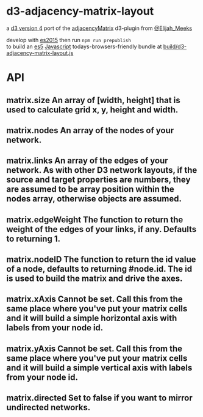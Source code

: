 # d3-adjacency-matrix-layout

a [d3 version 4](https://github.com/d3/d3/blob/master/API.md) port of the [adjacencyMatrix](https://github.com/emeeks/d3-plugins/tree/master/adjacencyMatrix) d3-plugin from [@Elijah_Meeks](https://twitter.com/elijah_meeks) 

develop with [es2015](https://babeljs.io/docs/learn-es2015/) then run `npm run prepublish`  
to build an [es5](https://es5.github.io/) [Javascript](https://en.wikipedia.org/wiki/JavaScript) todays-browsers-friendly bundle at 
[build/d3-adjacency-matrix-layout.js](build/d3-adjacency-matrix-layout.js)

# API

## matrix.size An array of [width, height] that is used to calculate grid x, y, height and width.

## matrix.nodes An array of the nodes of your network.

## matrix.links An array of the edges of your network. As with other D3 network layouts, if the source and target properties are numbers, they are assumed to be array position within the nodes array, otherwise objects are assumed.

## matrix.edgeWeight The function to return the weight of the edges of your links, if any. Defaults to returning 1.

## matrix.nodeID The function to return the id value of a node, defaults to returning #node.id. The id is used to build the matrix and drive the axes.

## matrix.xAxis Cannot be set. Call this from the same place where you've put your matrix cells and it will build a simple horizontal axis with labels from your node id.

## matrix.yAxis Cannot be set. Call this from the same place where you've put your matrix cells and it will build a simple vertical axis with labels from your node id.

## matrix.directed Set to false if you want to mirror undirected networks.